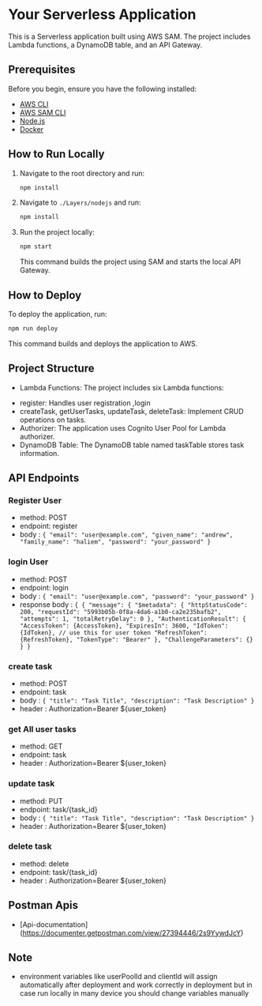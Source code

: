 # Your Serverless Application

This is a Serverless application built using AWS SAM. The project includes Lambda functions, a DynamoDB table, and an API Gateway.

## Prerequisites

Before you begin, ensure you have the following installed:

- [AWS CLI](https://aws.amazon.com/cli/)
- [AWS SAM CLI](https://docs.aws.amazon.com/serverless-application-model/latest/developerguide/serverless-sam-cli-install.html)
- [Node.js](https://nodejs.org/)
- [Docker](https://www.docker.com/)

## How to Run Locally
1. Navigate to the root directory and run:

    ```bash
    npm install
    ```

2. Navigate to `./Layers/nodejs` and run:

    ```bash
    npm install
    ```

3. Run the project locally:

    ```bash
    npm start
    ```

   This command builds the project using SAM and starts the local API Gateway.

## How to Deploy
To deploy the application, run:

```bash
npm run deploy
```
This command builds and deploys the application to AWS.

## Project Structure
- Lambda Functions: The project includes six Lambda functions:

* register: Handles user registration ,login
* createTask, getUserTasks, updateTask, deleteTask: Implement CRUD operations on tasks.
* Authorizer: The application uses Cognito User Pool for Lambda authorizer.
* DynamoDB Table: The DynamoDB table named taskTable stores task information.
## API Endpoints
### Register User
* method: POST
* endpoint: register
* body : `{
    "email": "user@example.com",
    "given_name": "andrew",
    "family_name": "haliem",
    "password": "your_password"
}`

### login User
* method: POST
* endpoint: login
* body : `{
    "email": "user@example.com",
    "password": "your_password"
}`
* response body : `{
  {
    "message": {
        "$metadata": {
            "httpStatusCode": 200,
            "requestId": "5993b05b-0f8a-4da6-a1b0-ca2e235bafb2",
            "attempts": 1,
            "totalRetryDelay": 0
        },
        "AuthenticationResult": {
            "AccessToken": {AccessToken},
            "ExpiresIn": 3600,
            "IdToken": {IdToken}, // use this for user token
            "RefreshToken": {RefreshToken},
            "TokenType": "Bearer"
        },
        "ChallengeParameters": {}
    }
  }`

### create task
* method: POST
* endpoint: task
* body : `{
    "title": "Task Title",
    "description": "Task Description"
}`
* header : Authorization=Bearer ${user_token}

### get All user tasks
* method: GET
* endpoint: task
* header : Authorization=Bearer ${user_token}

### update task
* method: PUT
* endpoint: task/{task_id}
* body : `{
    "title": "Task Title",
    "description": "Task Description"
}`
* header : Authorization=Bearer ${user_token}

### delete task
* method: delete
* endpoint: task/{task_id}
* header : Authorization=Bearer ${user_token}

## Postman Apis
 - [Api-documentation] (https://documenter.getpostman.com/view/27394446/2s9YywdJcY)
  
## Note

* environment variables like userPoolId and clientId will assign automatically after deployment and work correctly in deployment but in case run locally in many device you should change variables manually

